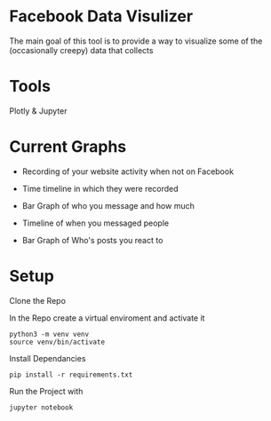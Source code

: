 # Facebook Data Visulizer

The main goal of this tool is to provide a way to visualize some of the (occasionally creepy) data that collects

# Tools

Plotly & Jupyter

# Current Graphs

- Recording of your website activity when not on Facebook
- Time timeline in which they were recorded

- Bar Graph of who you message and how much
- Timeline of when you messaged people

- Bar Graph of Who's posts you react to

# Setup
Clone the Repo

In the Repo create a virtual enviroment and activate it

```
python3 -m venv venv
source venv/bin/activate
```

Install Dependancies
```
pip install -r requirements.txt
```

Run the Project with
```
jupyter notebook
```

